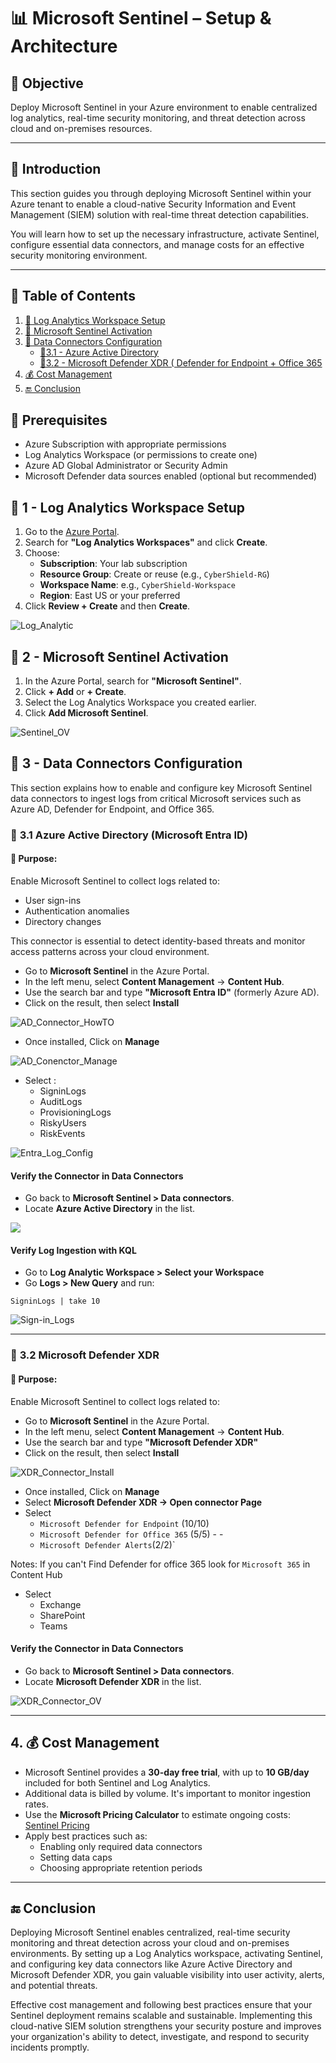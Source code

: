 # 📊 Microsoft Sentinel – Setup & Architecture

## 🎯 Objective

Deploy Microsoft Sentinel in your Azure environment to enable centralized log analytics, real-time security monitoring, and threat detection across cloud and on-premises resources.

---

## 📝 Introduction

This section guides you through deploying Microsoft Sentinel within your Azure tenant to enable a cloud-native Security Information and Event Management (SIEM) solution with real-time threat detection capabilities.

You will learn how to set up the necessary infrastructure, activate Sentinel, configure essential data connectors, and manage costs for an effective security monitoring environment.

---

## 📘 Table of Contents

1. [🚀 Log Analytics Workspace Setup](https://github.com/AliChoukatli/CyberShield-Enterprise/blob/main/06_Threat_Detection_%26_Simulation/Documentation/01_Microsoft_Sentinel_Setup.md#-1---log-analytics-workspace-setup)
2. [🚀 Microsoft Sentinel Activation](https://github.com/AliChoukatli/CyberShield-Enterprise/blob/main/06_Threat_Detection_&_Simulation/Documentation/01_Microsoft_Sentinel_Setup.md#-2---microsoft-sentinel-activation)
3. [🚀 Data Connectors Configuration](https://github.com/AliChoukatli/CyberShield-Enterprise/blob/main/06_Threat_Detection_&_Simulation/Documentation/01_Microsoft_Sentinel_Setup.md#-3---data-connectors-configuration)
    - [🔹3.1 - Azure Active Directory](https://github.com/AliChoukatli/CyberShield-Enterprise/blob/main/06_Threat_Detection_&_Simulation/Documentation/01_Microsoft_Sentinel_Setup.md#-31-azure-active-directory-microsoft-entra-id)
    - [🔹3.2 - Microsoft Defender XDR ( Defender for Endpoint + Office 365](https://github.com/AliChoukatli/CyberShield-Enterprise/blob/main/06_Threat_Detection_&_Simulation/Documentation/01_Microsoft_Sentinel_Setup.md#-32-microsoft-defender-xdr)
4. [💰 Cost Management](#4--cost-management)
5. [🔚 Conclusion](#-Conclusion)


## 🧰 Prerequisites

- Azure Subscription with appropriate permissions
- Log Analytics Workspace (or permissions to create one)
- Azure AD Global Administrator or Security Admin
- Microsoft Defender data sources enabled (optional but recommended)


## 🚀 **1 - Log Analytics Workspace Setup**

1. Go to the [Azure Portal](https://portal.azure.com).
2. Search for **"Log Analytics Workspaces"** and click **Create**.
3. Choose:
   - **Subscription**: Your lab subscription
   - **Resource Group**: Create or reuse (e.g., `CyberShield-RG`)
   - **Workspace Name**: e.g., `CyberShield-Workspace`
   - **Region**: East US or your preferred
4. Click **Review + Create** and then **Create**.

![Log_Analytic](https://github.com/AliChoukatli/CyberShield-Enterprise/blob/main/06_Threat_Detection_%26_Simulation/Screenshots/Log_Analytic_Ov.png)

## 🚀 **2 - Microsoft Sentinel Activation**

1. In the Azure Portal, search for **"Microsoft Sentinel"**.
2. Click **+ Add** or **+ Create**.
3. Select the Log Analytics Workspace you created earlier.
4. Click **Add Microsoft Sentinel**.

![Sentinel_OV](https://github.com/AliChoukatli/CyberShield-Enterprise/blob/main/06_Threat_Detection_%26_Simulation/Screenshots/Sentinel_OV.png)


## 🚀 **3 - Data Connectors Configuration**

This section explains how to enable and configure key Microsoft Sentinel data connectors to ingest logs from critical Microsoft services such as Azure AD, Defender for Endpoint, and Office 365.

### 🔹 **3.1 Azure Active Directory (Microsoft Entra ID)**

#### 🎯 **Purpose:**

Enable Microsoft Sentinel to collect logs related to:
- User sign-ins
- Authentication anomalies
- Directory changes

This connector is essential to detect identity-based threats and monitor access patterns across your cloud environment.

- Go to **Microsoft Sentinel** in the Azure Portal.
- In the left menu, select **Content Management** → **Content Hub**.
- Use the search bar and type **"Microsoft Entra ID"** (formerly Azure AD).
- Click on the result, then select **Install**

![AD_Connector_HowTO](https://github.com/AliChoukatli/CyberShield-Enterprise/blob/main/06_Threat_Detection_%26_Simulation/Screenshots/AD_Connector_Install.png)

- Once installed, Click on **Manage**

![AD_Conenctor_Manage](https://github.com/AliChoukatli/CyberShield-Enterprise/blob/main/06_Threat_Detection_%26_Simulation/Screenshots/AD_Connector_Manage.png)

- Select :
  - SigninLogs
  - AuditLogs
  - ProvisioningLogs 
  - RiskyUsers 
  - RiskEvents

![Entra_Log_Config](https://github.com/AliChoukatli/CyberShield-Enterprise/blob/main/06_Threat_Detection_%26_Simulation/Screenshots/Entra_Log_config.png)

#### Verify the Connector in Data Connectors
- Go back to **Microsoft Sentinel > Data connectors**.
- Locate **Azure Active Directory** in the list.

![](https://github.com/AliChoukatli/CyberShield-Enterprise/blob/main/06_Threat_Detection_%26_Simulation/Screenshots/Data_Connector.png)


#### Verify Log Ingestion with KQL

- Go to **Log Analytic Workspace > Select your Workspace**  
- Go **Logs > New Query** and run:

```kql
SigninLogs | take 10
```

![Sign-in_Logs](https://github.com/AliChoukatli/CyberShield-Enterprise/blob/main/06_Threat_Detection_%26_Simulation/Screenshots/Sign-in_Logs.png)

---

### 🔹 **3.2 Microsoft Defender XDR**

#### 🎯 **Purpose:**

Enable Microsoft Sentinel to collect logs related to:

- Go to **Microsoft Sentinel** in the Azure Portal.
- In the left menu, select **Content Management** → **Content Hub**.
- Use the search bar and type **"Microsoft Defender XDR"**
- Click on the result, then select **Install**

![XDR_Connector_Install](https://github.com/AliChoukatli/CyberShield-Enterprise/blob/main/06_Threat_Detection_%26_Simulation/Screenshots/XDR_Connector_Install.png)

- Once installed, Click on **Manage**
- Select **Microsoft Defender XDR -> Open connector Page**
- Select
    - `Microsoft Defender for Endpoint` (10/10)
    - `Microsoft Defender for Office 365` (5/5) - - 
    - `Microsoft Defender Alerts`(2/2)`


Notes: 
If you can't Find Defender for office 365  look for `Microsoft 365` in Content Hub
- Select
  - Exchange
  - SharePoint
  - Teams
  
#### Verify the Connector in Data Connectors
- Go back to **Microsoft Sentinel > Data connectors**.
- Locate **Microsoft Defender XDR** in the list.

![XDR_Connector_OV](https://github.com/AliChoukatli/CyberShield-Enterprise/blob/main/06_Threat_Detection_%26_Simulation/Screenshots/XDR_Connector_OV.png)

---

## 4. 💰 Cost Management

- Microsoft Sentinel provides a **30-day free trial**, with up to **10 GB/day** included for both Sentinel and Log Analytics.
- Additional data is billed by volume. It's important to monitor ingestion rates.
- Use the **Microsoft Pricing Calculator** to estimate ongoing costs: [Sentinel Pricing](https://azure.microsoft.com/en-us/pricing/details/microsoft-sentinel/)
- Apply best practices such as:
  - Enabling only required data connectors
  - Setting data caps
  - Choosing appropriate retention periods

---

## 🔚 Conclusion

Deploying Microsoft Sentinel enables centralized, real-time security monitoring and threat detection across your cloud and on-premises environments. By setting up a Log Analytics workspace, activating Sentinel, and configuring key data connectors like Azure Active Directory and Microsoft Defender XDR, you gain valuable visibility into user activity, alerts, and potential threats.

Effective cost management and following best practices ensure that your Sentinel deployment remains scalable and sustainable. Implementing this cloud-native SIEM solution strengthens your security posture and improves your organization's ability to detect, investigate, and respond to security incidents promptly.

